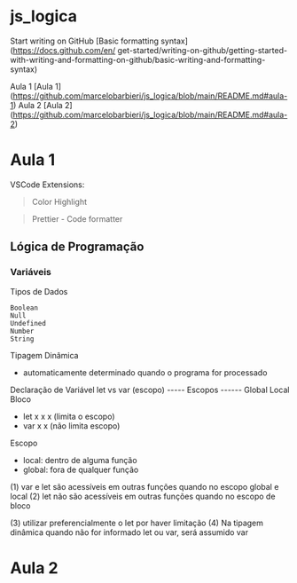 # js_logica

Start writing on GitHub [Basic formatting syntax](https://docs.github.com/en/
get-started/writing-on-github/getting-started-with-writing-and-formatting-on-github/basic-writing-and-formatting-syntax)

Aula 1 [Aula 1] (https://github.com/marcelobarbieri/js_logica/blob/main/README.md#aula-1)
Aula 2 [Aula 2] (https://github.com/marcelobarbieri/js_logica/blob/main/README.md#aula-2)

# Aula 1

VSCode Extensions:

> Color Highlight

> Prettier - Code formatter

## Lógica de Programação

### Variáveis

Tipos de Dados

```
Boolean
Null
Undefined
Number
String
```

Tipagem Dinâmica

- automaticamente determinado quando o programa for processado

Declaração de Variável
let vs var (escopo)
----- Escopos ------
Global Local Bloco

- let x x x (limita o escopo)
- var x x (não limita escopo)

Escopo

- local: dentro de alguma função
- global: fora de qualquer função

(1) var e let são acessíveis em outras funções quando no escopo global e local
(2) let não são acessíveis em outras funções quando no escopo de bloco

(3) utilizar preferencialmente o let por haver limitação
(4) Na tipagem dinâmica quando não for informado let ou var, será assumido var

# Aula 2
